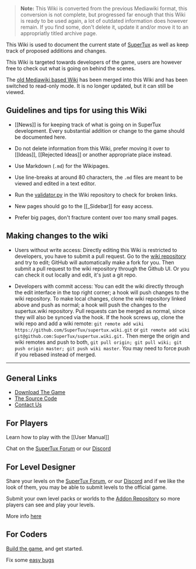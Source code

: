 > **Note:** This Wiki is converted from the previous Mediawiki format, this conversion is not
  complete, but progressed far enough that this Wiki is ready to be used again, a lot of outdated
  information does however remain. If you find some, don't delete it, update it and/or move it to
  an appropriatly titled archive page.

This Wiki is used to document the current state of [SuperTux](https://www.supertux.org) as
well as keep track of proposed additions and changes.

This Wiki is targeted towards developers of the game, users are however free to check out what
is going on behind the scenes.

The [old Mediawiki based Wiki](http://supertux.lethargik.org/wiki/Main_Page) has been merged
into this Wiki and has been switched to read-only mode. It is no longer updated, but it can
still be viewed.

Guidelines and tips for using this Wiki
---------------------------------------

* [[News]] is for keeping track of what is going on in SuperTux
  development. Every substantial addition or change to the game should
  be documented here.

* Do not delete information from this Wiki, prefer moving it over to [[Ideas]],
  [[Rejected Ideas]] or another appropriate place instead.

* Use Markdown (`.md`) for the Wikipages.

* Use line-breaks at around 80 characters, the `.md` files are meant to
  be viewed and edited in a text editor.

* Run the [validator.py](https://raw.githubusercontent.com/wiki/SuperTux/supertux/validator.py)
  in the Wiki repository to check for broken links.

* New pages should go to the [[_Sidebar]] for easy access.

* Prefer big pages, don't fracture content over too many small pages.

Making changes to the wiki
--------------------------

* Users without write access: Directly editing this Wiki is restricted to developers, you have to
  submit a pull request. Go to the [wiki repository](https://github.com/SuperTux/wiki) and try to
  edit; GitHub will automatically make a fork for you. Then submit a pull request to the wiki
  repository through the Github UI. Or you can check it out locally and edit, it's just a git repo.

* Developers with commit access: You can edit the wiki directly through the edit interface in the top
  right corner; a hook will push changes to the wiki repository. To make local changes, clone the wiki
  repository linked above and push as normal; a hook will push the changes to the supertux.wiki repository.
  Pull requests can be merged as normal, since they will also be synced via the hook. If the hook screws
  up, clone the wiki repo and add a wiki remote: `git remote add wiki https://github.com/SuperTux/supertux.wiki.git`
  or `git remote add wiki git@github.com:SuperTux/supertux.wiki.git.` Then merge the origin and wiki remotes
  and push to both, `git pull origin; git pull wiki; git push origin master; git push wiki master`. You may
  need to force push if you rebased instead of merged.

---

General Links
-------------

* [Download The Game](https://supertux.org/download.html)
* [The Source Code](https://github.com/SuperTux/supertux)
* [Contact Us](https://www.supertux.org/contact.html)

For Players
-----------

Learn how to play with the [[User Manual]]

Chat on the [SuperTux Forum](http://forum.freegamedev.net/viewforum.php?f=66&sid=7d271ca537028e81027e0b3cdab4f0ca)
or our [Discord](https://discord.gg/AcvtHWz)

For Level Designer
------------------

Share your levels on the [SuperTux Forum](http://forum.freegamedev.net/viewforum.php?f=66&sid=7d271ca537028e81027e0b3cdab4f0ca),
or our [Discord](https://discord.gg/AcvtHWz) and if we like the look of them, you may be able to submit levels to the official game.

Submit your own level packs or worlds to the [Addon Repository](https://github.com/SuperTux/addons) so more players can see and play
your levels.

More info [here](https://github.com/SuperTux/supertux/wiki/Add-ons)

For Coders
-----------

[Build the game](https://github.com/SuperTux/supertux/wiki/Building), and get started.

Fix some [easy bugs](https://github.com/SuperTux/supertux/issues?q=is%3Aopen+is%3Aissue+label%3Adifficulty%3Aeasy)
